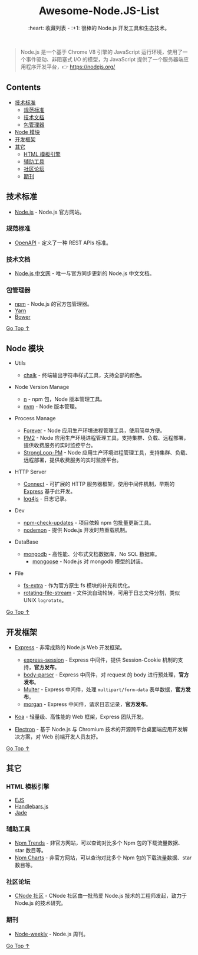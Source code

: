 <div align="center">
  <h1>Awesome-Node.JS-List</h1>

  <p>:heart: 收藏列表 - :+1: 很棒的 Node.js 开发工具和生态技术。</p>
</div>

<br />

> Node.js 是一个基于 Chrome V8 引擎的 JavaScript 运行环境，使用了一个事件驱动、非阻塞式 I/O 的模型，为 JavaScript 提供了一个服务器端应用程序开发平台，:point_right: https://nodejs.org/

## Contents

- [技术标准](#技术标准)
  - [规范标准](#规范标准)
  - [技术文档](#技术文档)
  - [包管理器](#包管理器)
- [Node 模块](#node-模块)
- [开发框架](#开发框架)
- [其它](#其它)
  - [HTML 模板引擎](#html-模板引擎)
  - [辅助工具](#辅助工具)
  - [社区论坛](#社区论坛)
  - [期刊](#期刊)

## 技术标准

- [Node.js](https://nodejs.org/) - Node.js 官方网站。

### 规范标准

- [OpenAPI](https://www.openapis.org/) - 定义了一种 REST APIs 标准。

### 技术文档

- [Node.js 中文网](http://nodejs.cn/) - 唯一与官方同步更新的 Node.js 中文文档。

### 包管理器

- [npm](https://www.npmjs.com/) - Node.js 的官方包管理器。
- [Yarn](https://www.yarnpkg.com/)
- [Bower](https://bower.io/)

[Go Top ↑](#awesome-nodejs-list)

## Node 模块

- Utils
  - [chalk](https://github.com/chalk/chalk) - 终端输出字符串样式工具，支持全部的颜色。

- Node Version Manage
  - [n](https://github.com/tj/n) - npm 包，Node 版本管理工具。
  - [nvm](https://github.com/nvm-sh/nvm) - Node 版本管理。

- Process Manage
  - [Forever](https://github.com/foreversd/forever) - Node 应用生产环境进程管理工具，使用简单方便。
  - [PM2](https://pm2.keymetrics.io/) - Node 应用生产环境进程管理工具，支持集群、负载、远程部署，提供收费服务的实时监控平台。
  - [StrongLoop-PM](http://strong-pm.io/) - Node 应用生产环境进程管理工具，支持集群、负载、远程部署，提供收费服务的实时监控平台。

- HTTP Server
  - [Connect](https://github.com/senchalabs/connect) - 可扩展的 HTTP 服务器框架，使用中间件机制，早期的 [Express](http://expressjs.com/) 基于此开发。
  - [log4js](https://github.com/log4js-node/log4js-node) - 日志记录。

- Dev
  - [npm-check-updates](https://github.com/tjunnone/npm-check-updates) - 项目依赖 npm 包批量更新工具。
  - [nodemon](https://nodemon.io) - 提供 Node.js 开发时热重载机制。
  
- DataBase
  - [mongodb](http://mongodb.github.io/node-mongodb-native/) - 高性能、分布式文档数据库，No SQL 数据库。
    - [mongoose](https://mongoosejs.com/) - Node.js 对 mongodb 模型的封装。
  
- File
  - [fs-extra](https://github.com/jprichardson/node-fs-extra) - 作为官方原生 fs 模块的补充和优化。
  - [rotating-file-stream](https://github.com/iccicci/rotating-file-stream) - 文件流自动轮转，可用于日志文件分割，类似 UNIX `logrotate`。

[Go Top ↑](#awesome-nodejs-list)

## 开发框架

- [Express](http://expressjs.com/) - 非常成熟的 Node.js Web 开发框架。
  - [express-session](https://github.com/expressjs/session) - Express 中间件，提供 Session-Cookie 机制的支持，**官方发布**。
  - [body-parser](https://github.com/expressjs/body-parser) - Express 中间件，对 request 的 body 进行预处理，**官方发布**。
  - [Multer](https://github.com/expressjs/multer) - Express 中间件，处理 `multipart/form-data` 表单数据，**官方发布**。
  - [morgan](https://github.com/expressjs/morgan) - Express 中间件，请求日志记录，**官方发布**。
- [Koa](https://koajs.com/) - 轻量级、高性能的 Web 框架，Express 团队开发。
  
- [Electron](https://electronjs.org/) - 基于 Node.js 与 Chromium 技术的开源跨平台桌面端应用开发解决方案，对 Web 前端开发人员友好。

[Go Top ↑](#awesome-nodejs-list)

## 其它

### HTML 模板引擎

- [EJS](https://ejs.co)
- [Handlebars.js](http://handlebarsjs.com/)
- [Jade](http://jade-lang.com/)

### 辅助工具

- [Npm Trends](https://www.npmtrends.com/) - 非官方网站，可以查询对比多个 Npm 包的下载流量数据、star 数目等。
- [Npm Charts](https://npmcharts.com/) - 非官方网站，可以查询对比多个 Npm 包的下载流量数据、star 数目等。

### 社区论坛

- [CNode 社区](https://cnodejs.org/) - CNode 社区由一批热爱 Node.js 技术的工程师发起，致力于 Node.js 的技术研究。

### 期刊

- [Node-weekly](https://nodeweekly.com/) - Node.js 周刊。

[Go Top ↑](#awesome-nodejs-list)
